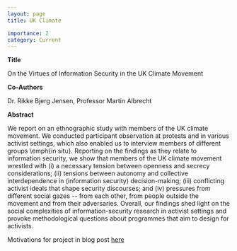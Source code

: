 ```yaml
---
layout: page
title: UK Climate

importance: 2
category: Current
---
```


__Title__

On the Virtues of Information Security in the UK Climate Movement

__Co-Authors__ 

Dr. Rikke Bjerg Jensen, Professor Martin Albrecht

__Abstract__

We report on an ethnographic study with members of the UK climate movement. We conducted participant observation at protests and in various activist settings, which also enabled us to interview members of different groups \emph{in situ}. Reporting on the findings as they relate to information security, we show that members of the UK climate movement wrestled with (i) a necessary tension between openness and secrecy considerations; (ii) tensions between autonomy and collective interdependence in (information security) decision-making; (iii) conflicting activist ideals that shape security discourses; and (iv) pressures from different social gazes -- from each other, from people outside the movement and from their adversaries. Overall, our findings shed light on the social complexities of information-security research in activist settings and provoke methodological questions about programmes that aim to design for activists.

Motivations for project in blog post [here](https://mikaelabrough.github.io/blog/2024/uk_climate/)


